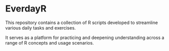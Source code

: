 # EverdayR

This repository contains a collection of R scripts developed to streamline various daily tasks and exercises.

It serves as a platform for practicing and deepening understanding across a range of R concepts and usage scenarios.
